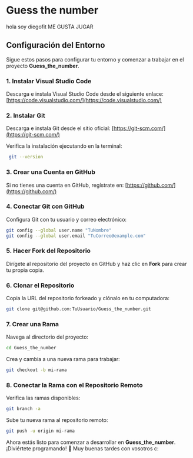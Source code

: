 # Guess the number
hola soy diegofit ME GUSTA JUGAR 
## Configuración del Entorno

Sigue estos pasos para configurar tu entorno y comenzar a trabajar en el proyecto **Guess_the_number**.

### 1. Instalar Visual Studio Code
Descarga e instala Visual Studio Code desde el siguiente enlace:
[https://code.visualstudio.com/](https://code.visualstudio.com/)

### 2. Instalar Git
Descarga e instala Git desde el sitio oficial:
[https://git-scm.com/](https://git-scm.com/)

Verifica la instalación ejecutando en la terminal:
```sh
 git --version
```

### 3. Crear una Cuenta en GitHub
Si no tienes una cuenta en GitHub, regístrate en:
[https://github.com/](https://github.com/)

### 4. Conectar Git con GitHub
Configura Git con tu usuario y correo electrónico:
```sh
git config --global user.name "TuNombre"
git config --global user.email "TuCorreo@example.com"
```

### 5. Hacer Fork del Repositorio
Dirígete al repositorio del proyecto en GitHub y haz clic en **Fork** para crear tu propia copia.

### 6. Clonar el Repositorio
Copia la URL del repositorio forkeado y clónalo en tu computadora:
```sh
git clone git@github.com:TuUsuario/Guess_the_number.git
```

### 7. Crear una Rama
Navega al directorio del proyecto:
```sh
cd Guess_the_number
```
Crea y cambia a una nueva rama para trabajar:
```sh
git checkout -b mi-rama
```

### 8. Conectar la Rama con el Repositorio Remoto
Verifica las ramas disponibles:
```sh
git branch -a
```
Sube tu nueva rama al repositorio remoto:
```sh
git push -u origin mi-rama
```

Ahora estás listo para comenzar a desarrollar en **Guess_the_number**. ¡Diviértete programando! 🚀
Muy buenas tardes con vosotros c:
